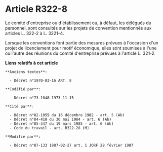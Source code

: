 # Article R322-8

Le comité d'entreprise ou d'établissement ou, à défaut, les délégués du personnel, sont consultés sur les projets de
convention mentionnés aux articles L. 322-2 à L. 3221-4.

Lorsque les conventions font partie des mesures prévues à l'occasion d'un projet de licenciement pour motif économique, elles
sont soumises à l'une ou l'autre des réunions du comité d'entreprise prévues à l'article L. 321-2.

**Liens relatifs à cet article**

	**Anciens textes**:

	  - Décret n°1970-03-16 ART. 8

	**Codifié par**:

	  - Décret n°73-1048 1973-11-15

	**Cité par**:

	  - Décret n°82-1055 du 16 décembre 1982 - art. 5 (Ab)
	  - Décret n°84-410 du 30 mai 1984 - art. 6 (Ab)
	  - Décret n°85-347 du 19 mars 1985 - art. 6 (Ab)
	  - Code du travail - art. R322-28 (M)

	**Modifié par**:

	  - Décret n°87-133 1987-02-27 art. 1 JORF 28 février 1987
